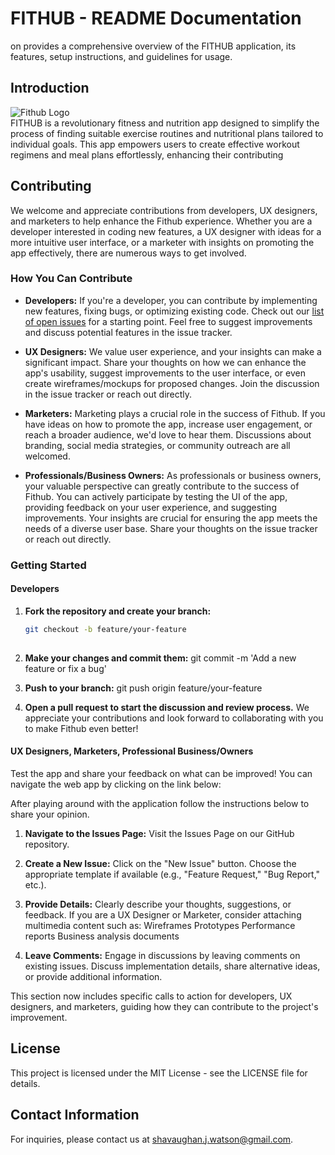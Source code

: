 # FITHUB - README Documentation
on provides a comprehensive overview of the FITHUB application, its features, setup instructions, and guidelines for usage.

## Introduction
![Fithub Logo](https://github.com/shavjw/fithub/blob/master/src/assets/login_pic.webp) <br>
FITHUB is a revolutionary fitness and nutrition app designed to simplify the process of finding suitable exercise routines and nutritional plans tailored to individual goals. This app empowers users to create effective workout regimens and meal plans effortlessly, enhancing their contributing


  ## Contributing

We welcome and appreciate contributions from developers, UX designers, and marketers to help enhance the Fithub experience. Whether you are a developer interested in coding new features, a UX designer with ideas for a more intuitive user interface, or a marketer with insights on promoting the app effectively, there are numerous ways to get involved.

### How You Can Contribute

- **Developers:** If you're a developer, you can contribute by implementing new features, fixing bugs, or optimizing existing code. Check out our [list of open issues](https://github.com/shavjw/fithub/issues) for a starting point. Feel free to suggest improvements and discuss potential features in the issue tracker.

- **UX Designers:** We value user experience, and your insights can make a significant impact. Share your thoughts on how we can enhance the app's usability, suggest improvements to the user interface, or even create wireframes/mockups for proposed changes. Join the discussion in the issue tracker or reach out directly.

- **Marketers:** Marketing plays a crucial role in the success of Fithub. If you have ideas on how to promote the app, increase user engagement, or reach a broader audience, we'd love to hear them. Discussions about branding, social media strategies, or community outreach are all welcomed.

- **Professionals/Business Owners:** As professionals or business owners, your valuable perspective can greatly contribute to the success of Fithub. You can actively participate by testing the UI of the app, providing feedback on your user experience, and suggesting improvements. Your insights are crucial for ensuring the app meets the needs of a diverse user base. Share your thoughts on the issue tracker or reach out directly.

### Getting Started

#### Developers
1. **Fork the repository and create your branch:**
   ```bash
   git checkout -b feature/your-feature
 
2. **Make your changes and commit them:**
   git commit -m 'Add a new feature or fix a bug'

3. **Push to your branch:**
  git push origin feature/your-feature

4. **Open a pull request to start the discussion and review process.**
   We appreciate your contributions and look forward to collaborating with you to make Fithub even better!

#### UX Designers, Marketers, Professional Business/Owners
Test the app and share your feedback on what can be improved! You can navigate the web app by clicking on the link below:


After playing around with the application follow the instructions below to share your opinion.

1. **Navigate to the Issues Page:**
Visit the Issues Page on our GitHub repository.

2. **Create a New Issue:**
Click on the "New Issue" button.
Choose the appropriate template if available (e.g., "Feature Request," "Bug Report," etc.).

4. **Provide Details:**
Clearly describe your thoughts, suggestions, or feedback.
If you are a UX Designer or Marketer, consider attaching multimedia content such as:
Wireframes
Prototypes
Performance reports
Business analysis documents

5. **Leave Comments:**
Engage in discussions by leaving comments on existing issues.
Discuss implementation details, share alternative ideas, or provide additional information.


This section now includes specific calls to action for developers, UX designers, and marketers, guiding how they can contribute to the project's improvement.


## License
This project is licensed under the MIT License - see the LICENSE file for details.

## Contact Information
For inquiries, please contact us at shavaughan.j.watson@gmail.com.




